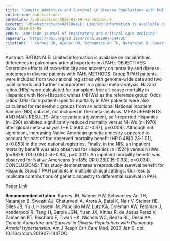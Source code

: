```yaml
--- 
title: "Genetic Admixture and Survival in Diverse Populations with Pulmonary Arterial Hypertension." 
collection: publications 
permalink: /publication/2020-01-09-vanderpool-9 
excerpt: '<b>Abstract</b>RATIONALE: Limited information is available on racial/ethnic differences in pulmonary arterial hypertension (PAH). OBJECTIVES: Determine effects of race/ethnicity and ancestry on mortality and disease outcomes in diverse patients with PAH. METHODS: Group 1 PAH patients were included from two national registries with genome-wide [...]' 
date: 2020-01-09 
venue: 'American journal of respiratory and critical care medicine' 
paperurl: 'https://doi.org/10.1164/rccm.201907-1447OC' 
citation:  ' Karnes JH, Wiener HW, Schwantes-An TH, Natarajan B, Sweatt AJ, Chaturvedi A, Arora A, Batai K, Nair V, Steiner HE, Giles JB, Yu J, Hosseini M, Pauciulo MW, Lutz KA, Coleman AW, Feldman J, Vanderpool R, Tang H, Garcia JGN, Yuan JX, Kittles R, de Jesus Perez V, Zamanian RT, Rischard F, Tiwari HK, Nichols WC, Benza RL, Desai AA. <i>Genetic Admixture and Survival in Diverse Populations with Pulmonary Arterial Hypertension.</i> Am J Respir Crit Care Med. 2020 Jan 9. doi: 10.1164/rccm.201907-1447OC.' 
--- 
```

Abstract:  RATIONALE: Limited information is available on racial/ethnic differences in pulmonary arterial hypertension (PAH). OBJECTIVES: Determine effects of race/ethnicity and ancestry on mortality and disease outcomes in diverse patients with PAH. METHODS: Group 1 PAH patients were included from two national registries with genome-wide data and two local cohorts and further incorporated in a global meta-analysis. Hazard ratios (HRs) were calculated for transplant-free all-cause mortality in Hispanics with Non-Hispanic whites (NHWs) as the reference group. Odds ratios (ORs) for inpatient-specific mortality in PAH patients were also calculated for race/ethnic groups from an additional National Inpatient Sample (NIS) dataset, not included in the meta-analysis. MEASUREMENTS AND MAIN RESULTS: After covariate adjustment, self-reported Hispanics (n=290) exhibited significantly reduced mortality versus NHWs (n=1970) after global meta-analysis (HR 0.60[0.41-0.87], p=0.008). Although not significant, increasing Native American genetic ancestry appeared to account for part of the observed mortality benefit (HR 0.48[0.23-1.01], p=0.053) in the two national registries. Finally, in the NIS, an inpatient mortality benefit was also observed for Hispanics (n=1524) versus NHWs (n=8829; OR 0.65[0.50-0.84], p=0.001). An inpatient mortality benefit was observed for Native Americans (n=185; OR 0.38[0.15-0.93], p=0.034). CONCLUSIONS: This study demonstrates a reproducible survival benefit for Hispanic Group 1 PAH patients in multiple clinical settings. Our results implicate contributions of genetic ancestry to differential survival in PAH.  
 
[Paper Link](https://doi.org/10.1164/rccm.201907-1447OC) 
 
<b>Recommended citation</b>:  Karnes JH, Wiener HW, Schwantes-An TH, Natarajan B, Sweatt AJ, Chaturvedi A, Arora A, Batai K, Nair V, Steiner HE, Giles JB, Yu J, Hosseini M, Pauciulo MW, Lutz KA, Coleman AW, Feldman J, Vanderpool R, Tang H, Garcia JGN, Yuan JX, Kittles R, de Jesus Perez V, Zamanian RT, Rischard F, Tiwari HK, Nichols WC, Benza RL, Desai AA. <i>Genetic Admixture and Survival in Diverse Populations with Pulmonary Arterial Hypertension.</i> Am J Respir Crit Care Med. 2020 Jan 9. doi: 10.1164/rccm.201907-1447OC. 
